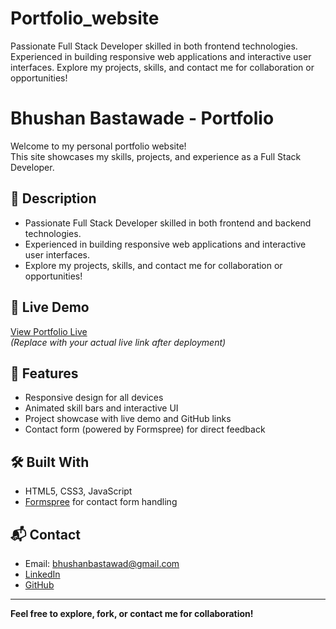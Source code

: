 # Portfolio_website
Passionate Full Stack Developer skilled in both frontend technologies. Experienced in building responsive web applications and interactive user interfaces. Explore my projects, skills, and contact me for collaboration or opportunities!

# Bhushan Bastawade - Portfolio

Welcome to my personal portfolio website!  
This site showcases my skills, projects, and experience as a Full Stack Developer.

## 🌟 Description

- Passionate Full Stack Developer skilled in both frontend and backend technologies.
- Experienced in building responsive web applications and interactive user interfaces.
- Explore my projects, skills, and contact me for collaboration or opportunities!

## 🚀 Live Demo

[View Portfolio Live](https://your-username.github.io/portfolio_new/)  
*(Replace with your actual live link after deployment)*

## 📂 Features

- Responsive design for all devices
- Animated skill bars and interactive UI
- Project showcase with live demo and GitHub links
- Contact form (powered by Formspree) for direct feedback

## 🛠️ Built With

- HTML5, CSS3, JavaScript
- [Formspree](https://formspree.io/) for contact form handling



## 📬 Contact

- Email: bhushanbastawad@gmail.com
- [LinkedIn](https://www.linkedin.com/in/bhushan-bastawade-5670b233a)
- [GitHub](https://github.com/Bhushan0305)

---

**Feel free to explore, fork, or contact me for collaboration!**

